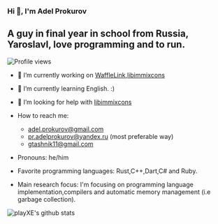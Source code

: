 ### Hi 👋, I'm Adel Prokurov

## A guy in final year in school from Russia, Yaroslavl, love programming and to run.

![Profile views](https://gpvc.arturio.dev/playXE)

- 🔭 I’m currently working on [WaffleLink](https://github.com/jazz-lang/WaffleLink),[libimmixcons](https://github.com/playxe/libimmixcons)
- 🌱 I’m currently learning English. :)
- 🤔 I’m looking for help with [libimmixcons](https://github.com/playxe/libimmixcons)

- How to reach me: 
  - adel.prokurov@gmail.com
  - pr.adelprokurov@yandex.ru (most preferable way)
  - gtashnik11@gmail.com
- Pronouns: he/him
- Favorite programming languages: Rust,C++,Dart,C# and Ruby.
- Main research focus: I'm focusing on programming language implementation,compilers and automatic memory management (i.e garbage collection).


![playXE's github stats](https://github-readme-stats.vercel.app/api?username=playXE&show_icons=true&theme=radical)
